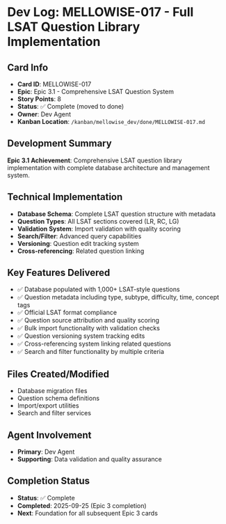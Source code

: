 # Dev Log: MELLOWISE-017 - Full LSAT Question Library Implementation

## Card Info
- **Card ID**: MELLOWISE-017
- **Epic**: Epic 3.1 - Comprehensive LSAT Question System
- **Story Points**: 8
- **Status**: ✅ Complete (moved to done)
- **Owner**: Dev Agent
- **Kanban Location**: `/kanban/mellowise_dev/done/MELLOWISE-017.md`

## Development Summary
**Epic 3.1 Achievement**: Comprehensive LSAT question library implementation with complete database architecture and management system.

## Technical Implementation
- **Database Schema**: Complete LSAT question structure with metadata
- **Question Types**: All LSAT sections covered (LR, RC, LG)
- **Validation System**: Import validation with quality scoring
- **Search/Filter**: Advanced query capabilities
- **Versioning**: Question edit tracking system
- **Cross-referencing**: Related question linking

## Key Features Delivered
- ✅ Database populated with 1,000+ LSAT-style questions
- ✅ Question metadata including type, subtype, difficulty, time, concept tags
- ✅ Official LSAT format compliance
- ✅ Question source attribution and quality scoring
- ✅ Bulk import functionality with validation checks
- ✅ Question versioning system tracking edits
- ✅ Cross-referencing system linking related questions
- ✅ Search and filter functionality by multiple criteria

## Files Created/Modified
- Database migration files
- Question schema definitions
- Import/export utilities
- Search and filter services

## Agent Involvement
- **Primary**: Dev Agent
- **Supporting**: Data validation and quality assurance

## Completion Status
- **Status**: ✅ Complete
- **Completed**: 2025-09-25 (Epic 3 completion)
- **Next**: Foundation for all subsequent Epic 3 cards